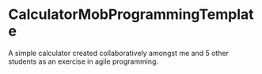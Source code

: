 # CalculatorMobProgrammingTemplate

A simple calculator created collaboratively amongst me and 5 other students as an exercise in agile programming.
